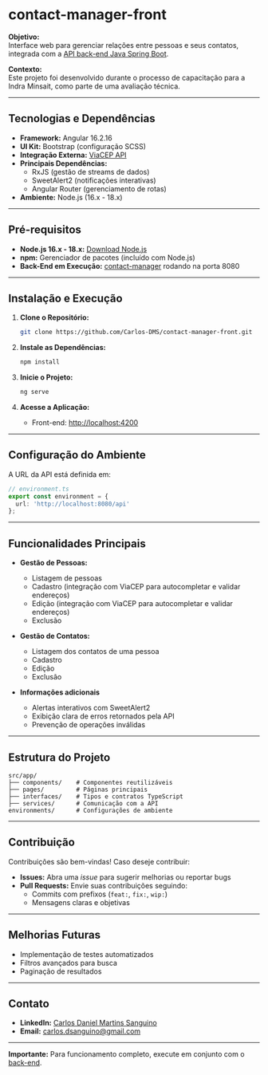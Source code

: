 # contact-manager-front  

**Objetivo:**  
Interface web para gerenciar relações entre pessoas e seus contatos, integrada com a [API back-end Java Spring Boot](https://github.com/Carlos-DMS/contact-manager).

**Contexto:**  
Este projeto foi desenvolvido durante o processo de capacitação para a Indra Minsait, como parte de uma avaliação técnica.

---

## Tecnologias e Dependências

- **Framework:** Angular 16.2.16
- **UI Kit:** Bootstrap (configuração SCSS)
- **Integração Externa:** [ViaCEP API](https://viacep.com.br/)
- **Principais Dependências:**
  - RxJS (gestão de streams de dados)
  - SweetAlert2 (notificações interativas)
  - Angular Router (gerenciamento de rotas)
- **Ambiente:** Node.js (16.x - 18.x)

---

## Pré-requisitos

- **Node.js 16.x - 18.x:** [Download Node.js](https://nodejs.org/)
- **npm:** Gerenciador de pacotes (incluído com Node.js)
- **Back-End em Execução:** [contact-manager](https://github.com/Carlos-DMS/contact-manager) rodando na porta 8080

---

## Instalação e Execução

1. **Clone o Repositório:**
   ```bash
   git clone https://github.com/Carlos-DMS/contact-manager-front.git
   

2. **Instale as Dependências:**
   ```bash
   npm install
   ```

3. **Inicie o Projeto:**
   ```bash
   ng serve
   ```

4. **Acesse a Aplicação:**
    - Front-end: [http://localhost:4200](http://localhost:4200)

---

## Configuração do Ambiente

A URL da API está definida em:
```typescript
// environment.ts
export const environment = {
  url: 'http://localhost:8080/api'
};
```

---

## Funcionalidades Principais

- **Gestão de Pessoas:**
    - Listagem de pessoas
    - Cadastro (integração com ViaCEP para autocompletar e validar endereços)
    - Edição (integração com ViaCEP para autocompletar e validar endereços)
    - Exclusão

- **Gestão de Contatos:**
    - Listagem dos contatos de uma pessoa
    - Cadastro
    - Edição
    - Exclusão

- **Informações adicionais**
    - Alertas interativos com SweetAlert2
    - Exibição clara de erros retornados pela API
    - Prevenção de operações inválidas

---

## Estrutura do Projeto

```
src/app/
├── components/    # Componentes reutilizáveis
├── pages/         # Páginas principais
├── interfaces/    # Tipos e contratos TypeScript
├── services/      # Comunicação com a API
environments/      # Configurações de ambiente
```

---

## Contribuição

Contribuições são bem-vindas! Caso deseje contribuir:

- **Issues:** Abra uma _issue_ para sugerir melhorias ou reportar bugs
- **Pull Requests:** Envie suas contribuições seguindo:
    - Commits com prefixos (`feat:`, `fix:`, `wip:`)
    - Mensagens claras e objetivas

---

## Melhorias Futuras

- Implementação de testes automatizados
- Filtros avançados para busca
- Paginação de resultados

---

## Contato

- **LinkedIn:** [Carlos Daniel Martins Sanguino](https://www.linkedin.com/in/carlos-daniel-martins-sanguino-72b46a2a0/)
- **Email:** [carlos.dsanguino@gmail.com](mailto:carlos.dsanguino@gmail.com)

---

**Importante:** Para funcionamento completo, execute em conjunto com o [back-end](https://github.com/Carlos-DMS/contact-manager).
